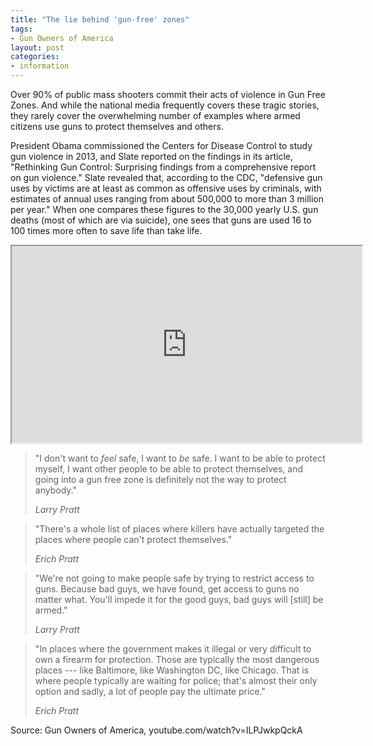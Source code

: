 ```yaml
---
title: "The lie behind 'gun-free' zones"
tags:
- Gun Owners of America
layout: post
categories:
- information
---
```


Over 90% of public mass shooters commit their acts of violence in Gun Free Zones. And while the national media frequently covers these tragic stories, they rarely cover the overwhelming number of examples where armed citizens use guns to protect themselves and others.

President Obama commissioned the Centers for Disease Control to study gun violence in 2013, and Slate reported on the findings in its article, "Rethinking Gun Control: Surprising findings from a comprehensive report on gun violence." Slate revealed that, according to the CDC, "defensive gun uses by victims are at least as common as offensive uses by criminals, with estimates of annual uses ranging from about 500,000 to more than 3 million per year." When one compares these figures to the 30,000 yearly U.S. gun deaths (most of which are via suicide), one sees that guns are used 16 to 100 times more often to save life than take life.

<iframe width="560" height="315" src="https://www.youtube.com/embed/ILPJwkpQckA" title="The Lie Behind Gun Free Zones"></iframe>

> "I don't want to *feel* safe, I want to *be* safe. I want to be able to protect myself, I want other people to be able to protect themselves, and going into a gun free zone is definitely not the way to protect anybody."
>
> <cite>Larry Pratt</cite>

> "There's a whole list of places where killers have actually targeted the places where people can't protect themselves."
>
> <cite>Erich Pratt</cite>

> "We're not going to make people safe by trying to restrict access to guns. Because bad guys, we have found, get access to guns no matter what. You'll impede it for the good guys, bad guys will [still] be armed."
>
> <cite>Larry Pratt</cite>

> "In places where the government makes it illegal or very difficult to own a firearm for protection. Those are typically the most dangerous places --- like Baltimore, like Washington DC, like Chicago. That is where people typically are waiting for police; that's almost their only option and sadly, a lot of people pay the ultimate price."
>
> <cite>Erich Pratt</cite>

Source: Gun Owners of America, youtube.com/watch?v=ILPJwkpQckA
